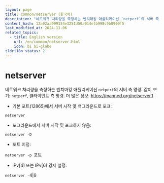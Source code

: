 ```yaml
---
layout: page
title: common/netserver (한국어)
description: "네트워크 처리량을 측정하는 벤치마킹 애플리케이션 `netperf`의 서버 측 명령."
content_hash: 12a02aa999154e3251d50a014efb998c9b0909f5
last_modified_at: 2024-11-06
related_topics:
  - title: English version
    url: /en/common/netserver.html
    icon: bi bi-globe
tldri18n_status: 2
---
```

# netserver

네트워크 처리량을 측정하는 벤치마킹 애플리케이션 `netperf`의 서버 측 명령.
같이 보기: `netperf`, 클라이언트 측 명령.
더 많은 정보: <https://manned.org/netserver.1>.

- 기본 포트(12865)에서 서버 시작 및 백그라운드로 포크:

`netserver`

- 포그라운드에서 서버 시작 및 포크하지 않음:

`netserver -D`

- 포트 지정:

`netserver -p `<span class="tldr-var badge badge-pill bg-dark-lm bg-white-dm text-white-lm text-dark-dm font-weight-bold">포트</span>

- IPv[4] 또는 IPv[6] 강제 설정:

`netserver -`<span class="tldr-var badge badge-pill bg-dark-lm bg-white-dm text-white-lm text-dark-dm font-weight-bold">4|6</span>
